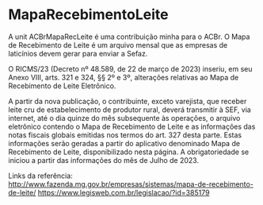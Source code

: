 # MapaRecebimentoLeite

A unit ACBrMapaRecLeite é uma contribuição minha para o ACBr.
O Mapa de Recebimento de Leite é um arquivo mensal que as empresas de laticínios devem gerar para enviar a Sefaz.

O RICMS/23 (Decreto nº 48.589, de 22 de março de 2023) inseriu, em seu Anexo VIII, arts. 321 e 324, §§ 2º e 3º, alterações relativas ao Mapa de Recebimento de Leite Eletrônico.

A partir da nova publicação, o contribuinte, exceto varejista, que receber leite cru de estabelecimento de produtor rural, deverá transmitir à SEF, via internet, até o dia quinze do mês subsequente às operações, o arquivo eletrônico contendo o Mapa de Recebimento de Leite e as informações das notas fiscais globais emitidas nos termos do art. 327 desta parte. Estas informações serão geradas a partir do aplicativo denominado Mapa de Recebimento de Leite, disponibilizado nesta página. A obrigatoriedade se iniciou a partir das informações do mês de Julho de 2023.

Links da referência:
http://www.fazenda.mg.gov.br/empresas/sistemas/mapa-de-recebimento-de-leite/
https://www.legisweb.com.br/legislacao/?id=385179
